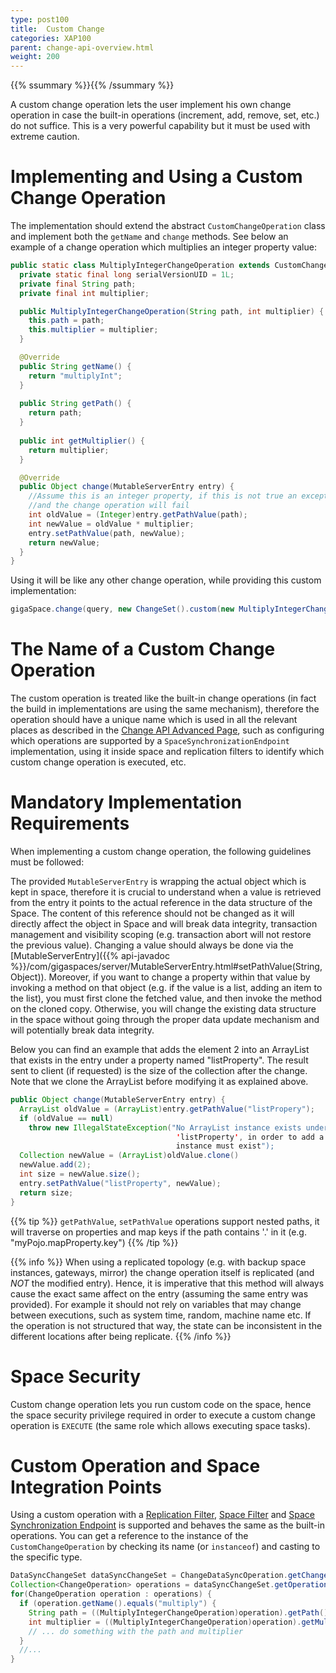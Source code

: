 ```yaml
---
type: post100
title:  Custom Change
categories: XAP100
parent: change-api-overview.html
weight: 200
---
```


{{% ssummary %}}{{% /ssummary %}}


A custom change operation lets the user implement his own change operation in case the built-in operations (increment, add, remove, set, etc.) do not suffice. This is a very powerful capability but it must be used with extreme caution.

# Implementing and Using a Custom Change Operation

The implementation should extend the abstract `CustomChangeOperation` class and implement both the `getName` and `change` methods.
See below an example of a change operation which multiplies an integer property value:


```java
public static class MultiplyIntegerChangeOperation extends CustomChangeOperation {
  private static final long serialVersionUID = 1L;
  private final String path;
  private final int multiplier;

  public MultiplyIntegerChangeOperation(String path, int multiplier) {
    this.path = path;
    this.multiplier = multiplier;
  }

  @Override
  public String getName() {
    return "multiplyInt";
  }
  
  public String getPath() {
	return path;
  }
  
  public int getMultiplier() {
	return multiplier;
  }

  @Override
  public Object change(MutableServerEntry entry) {
    //Assume this is an integer property, if this is not true an exception will be thrown 
    //and the change operation will fail
    int oldValue = (Integer)entry.getPathValue(path);
    int newValue = oldValue * multiplier;
    entry.setPathValue(path, newValue);
    return newValue;
  }  
}
```

Using it will be like any other change operation, while providing this custom implementation:


```java
gigaSpace.change(query, new ChangeSet().custom(new MultiplyIntegerChangeOperation("votes", 2)));
```

# The Name of a Custom Change Operation 

The custom operation is treated like the built-in change operations (in fact the build in implementations are using the same mechanism), therefore the operation should have a unique name which is used in all the relevant places as described in the [Change API Advanced Page](./change-api-advanced.html), such as configuring which operations are supported by a `SpaceSynchronizationEndpoint` implementation, using it inside space and replication filters to identify which custom change operation is executed, etc.

# Mandatory Implementation Requirements 

When implementing a custom change operation, the following guidelines must be followed:

The provided `MutableServerEntry` is wrapping the actual object which is kept in space, therefore it is crucial to understand when a value is retrieved from the entry
it points to the actual reference in the data structure of the Space. The content of this reference should not be changed as it will directly affect the object in Space and will break data integrity, transaction management and visibility scoping (e.g. transaction abort will not restore the previous value). Changing a value should always be done via the [MutableServerEntry]({{% api-javadoc %}}/com/gigaspaces/server/MutableServerEntry.html#setPathValue(String, Object)).
Moreover, if you want to change a property within that value by invoking a method on that object (e.g. if the value is a list, adding an item to the list), you must first clone the fetched value, and then invoke the method on the cloned copy. Otherwise, you will change the existing data structure in the space without going through the proper data update mechanism and will potentially break data integrity.

Below you can find an example that adds the element 2 into an ArrayList that exists in the entry under a property named "listProperty". The result sent to client (if requested) is the size of the collection after the change. Note that we clone the ArrayList before modifying it as explained above.
	 

```java
public Object change(MutableServerEntry entry) {
  ArrayList oldValue = (ArrayList)entry.getPathValue("listPropery");
  if (oldValue == null)
    throw new IllegalStateException("No ArrayList instance exists under the given path 
                                     'listProperty', in order to add a value an ArrayList 
                                     instance must exist");
  Collection newValue = (ArrayList)oldValue.clone()
  newValue.add(2);
  int size = newValue.size();
  entry.setPathValue("listProperty", newValue);
  return size;
}
```

{{% tip %}}
`getPathValue`, `setPathValue` operations support nested paths, it will traverse on properties and map keys if the path contains '.' in it (e.g. "myPojo.mapProperty.key")
{{% /tip %}}   
	 
{{% info %}}
When using a replicated topology (e.g. with backup space instances, gateways, mirror) the change operation itself is replicated (and *NOT* the modified entry). Hence, it is imperative that this method will always cause the exact same affect on the entry (assuming the same entry was provided). For example it should not rely 
on variables that may change between executions, such as system time, random, machine name etc.
If the operation is not structured that way, the state can be inconsistent in the different locations after being replicate. {{% /info %}}

# Space Security

Custom change operation lets you run custom code on the space, hence the space security privilege required in order to execute a custom change operation is `EXECUTE` (the same role which allows executing space tasks).

# Custom Operation and Space Integration Points

Using a custom operation with a [Replication Filter]({{%currentadmurl%}}/cluster-replication-filters.html), [Space Filter](./the-space-filters.html) and [Space Synchronization Endpoint](./space-synchronization-endpoint-api.html) is supported
and behaves the same as the built-in operations. You can get a reference to the instance of the `CustomChangeOperation` by checking its name (or `instanceof`) and casting to the specific type.


```java
DataSyncChangeSet dataSyncChangeSet = ChangeDataSyncOperation.getChangeSet(dataSyncOperation);
Collection<ChangeOperation> operations = dataSyncChangeSet.getOperations();
for(ChangeOperation operation : operations) {
  if (operation.getName().equals("multiply") {
    String path = ((MultiplyIntegerChangeOperation)operation).getPath();
	int multiplier = ((MultiplyIntegerChangeOperation)operation).getMultiplier();    
    // ... do something with the path and multiplier
  }
  //...
}
```

